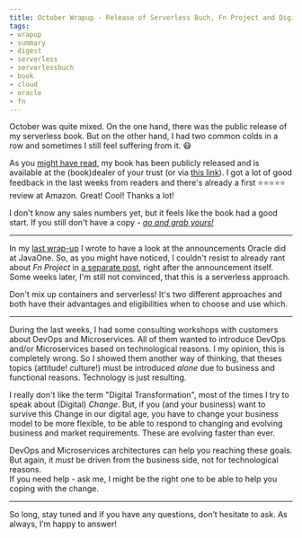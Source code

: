 ```yaml
---
title: October Wrapup - Release of Serverless Buch, Fn Project and Digital Change
tags:
- wrapup
- summary
- digest
- serverless
- serverlessbuch
- book
- cloud
- oracle
- fn
---
```


October was quite mixed.
On the one hand, there was the public release of my serverless book.
But on the other hand, I had two common colds in a row and sometimes I still feel suffering from it. :mask:

As you [might have read](/2017/10/serverless-book-is-publicly-available.html), my book has been publicly released and is available at the (book)dealer of your trust (or via [this link](http://amzn.to/2eZS5UG)).
I got a lot of good feedback in the last weeks from readers and there's already a first :star::star::star::star::star: review at Amazon.
Great! Cool! Thanks a lot!

I don't know any sales numbers yet, but it feels like the book had a good start.
If you still don't have a copy - [_go and grab yours!_](http://amzn.to/2eZS5UG)

---

In my [last wrap-up](/2017/10/august-september-wrapup-serverless-book-oracle-java-ee-security-soteria.html) I wrote to have a look at the announcements Oracle did at JavaOne.
So, as you might have noticed, I couldn't resist to already rant about _Fn Project_ in [a separate post](/2017/10/fnproject-first-impressions.html), right after the announcement itself.
Some weeks later, I'm still not convinced, that this is a serverless approach.

Don't mix up containers and serverless!
It's two different approaches and both have their advantages and eligibilities when to choose and use which.

---

During the last weeks, I had some consulting workshops with customers about DevOps and Microservices.
All of them wanted to introduce DevOps and/or Microservices based on technological reasons.
I my opinion, this is completely wrong.
So I showed them another way of thinking, that theses topics (attitude! culture!) must be introduced _alone_ due to business and functional reasons.
Technology is just resulting.

I really don't like the term "Digital Transformation", most of the times I try to speak about (Digital) _Change_.
But, if you (and your business) want to survive this Change in our digital age, you have to change your business model to be more flexible, to be able to respond to changing and evolving business and market requirements.
These are evolving faster than ever.

DevOps and Microservices architectures can help you reaching these goals.
But again, it _must_ be driven from the business side, not for technological reasons.  
If you need help - ask me, I might be the right one to be able to help you coping with the change.

---

So long, stay tuned and if you have any questions, don’t hesitate to ask. As always, I’m happy to answer!
